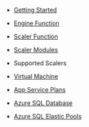 <!-- docs/_sidebar.md -->

* [Getting Started](/README.md)
* [Engine Function](/engine/README.md)
* [Scaler Function](/scalers/README.md)
* [Scaler Modules](/scalers/modules/README.md)

* Supported Scalers

* [Virtual Machine](/scalers/modules/virtualmachine.md)
* [App Service Plans](/scalers/modules/appservice.md)
* [Azure SQL Database](/scalers/modules/sqldb.md)
* [Azure SQL Elastic Pools](/scalers/modules/sqlelastic.md)
